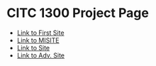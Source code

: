 # CITC 1300 Project Page

<ul>
 <li><a href="htmlintro/firstsite.html">Link to First Site</a></li>
 <li><a href="actualHTML/MISITE.html">Link to MISITE</a></li>
 <li><a href="adv_css_copy/MISITE.html">Link to Site</a></li>
 <li><a href="adv_css/MISITE.html">Link to Adv. Site</a></li>
</ul>

